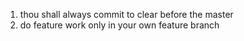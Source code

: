 1. thou shall always commit to clear before the master
2. do feature work only in your own feature branch
